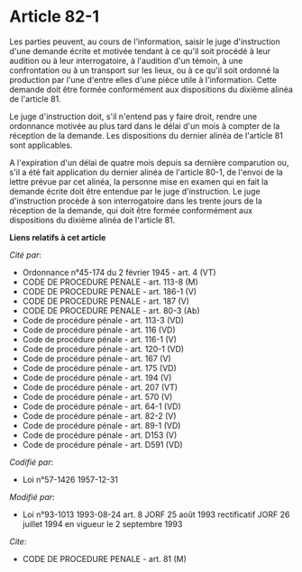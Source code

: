 # Article 82-1

Les parties peuvent, au cours de l'information, saisir le juge d'instruction d'une demande écrite et motivée tendant à ce
qu'il soit procédé à leur audition ou à leur interrogatoire, à l'audition d'un témoin, à une confrontation ou à un transport
sur les lieux, ou à ce qu'il soit ordonné la production par l'une d'entre elles d'une pièce utile à l'information. Cette
demande doit être formée conformément aux dispositions du dixième alinéa de l'article 81.

Le juge d'instruction doit, s'il n'entend pas y faire droit, rendre une ordonnance motivée au plus tard dans le délai d'un
mois à compter de la réception de la demande. Les dispositions du dernier alinéa de l'article 81 sont applicables.

A l'expiration d'un délai de quatre mois depuis sa dernière comparution ou, s'il a été fait application du dernier alinéa de
l'article 80-1, de l'envoi de la lettre prévue par cet alinéa, la personne mise en examen qui en fait la demande écrite doit
être entendue par le juge d'instruction. Le juge d'instruction procède à son interrogatoire dans les trente jours de la
réception de la demande, qui doit être formée conformément aux dispositions du dixième alinéa de l'article 81.

**Liens relatifs à cet article**

_Cité par_:

  - Ordonnance n°45-174 du 2 février 1945 - art. 4 (VT)
  - CODE DE PROCEDURE PENALE - art. 113-8 (M)
  - CODE DE PROCEDURE PENALE - art. 186-1 (V)
  - CODE DE PROCEDURE PENALE - art. 187 (V)
  - CODE DE PROCEDURE PENALE - art. 80-3 (Ab)
  - Code de procédure pénale - art. 113-3 (VD)
  - Code de procédure pénale - art. 116 (VD)
  - Code de procédure pénale - art. 116-1 (V)
  - Code de procédure pénale - art. 120-1 (VD)
  - Code de procédure pénale - art. 167 (V)
  - Code de procédure pénale - art. 175 (VD)
  - Code de procédure pénale - art. 194 (V)
  - Code de procédure pénale - art. 207 (VT)
  - Code de procédure pénale - art. 570 (V)
  - Code de procédure pénale - art. 64-1 (VD)
  - Code de procédure pénale - art. 82-2 (V)
  - Code de procédure pénale - art. 89-1 (VD)
  - Code de procédure pénale - art. D153 (V)
  - Code de procédure pénale - art. D591 (VD)

_Codifié par_:

  - Loi n°57-1426 1957-12-31

_Modifié par_:

  - Loi n°93-1013 1993-08-24 art. 8 JORF 25 août 1993 rectificatif JORF 26 juillet 1994 en vigueur le 2 septembre 1993

_Cite_:

  - CODE DE PROCEDURE PENALE - art. 81 (M)
